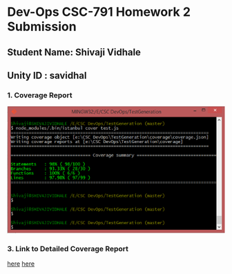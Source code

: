 # Dev-Ops CSC-791 Homework 2 Submission

## Student Name: Shivaji Vidhale
## Unity ID    : savidhal

### 1. Coverage Report
![ScreenShot](Screenshot_TestGeneration.png)

### 3. Link to Detailed Coverage Report
[here](https://github.com/shivajividhale/TestGeneration/blob/master/coverage/lcov-report/TestGeneration/index.html)
[here](https://github.com/shivajividhale/TestGeneration/blob/master/coverage/lcov-report/TestGeneration/subject.js.html)